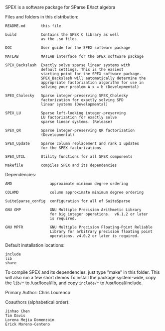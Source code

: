 SPEX is a software package for SParse EXact algebra

Files and folders in this distribution:

    README.md       this file

    build           Contains the SPEX C library as well
                    as the .so files

    DOC             User guide for the SPEX software package

    MATLAB          MATLAB interface for the SPEX software package

    SPEX_Backslash  Exactly solve sparse linear systems with
                    default settings. This is the easiest
                    starting point for the SPEX software package.
                    SPEX_Backslash will automatically determine the
                    appropriate factorization algorithm for use in
                    solving your problem A x = b (Developmental)

    SPEX_Cholesky   Sparse integer-preserving SPEX_Cholesky
                    factorization for exactly solving SPD
                    linear systems (Developmental)

    SPEX_LU         Sparse left-looking integer-preserving
                    LU factorization for exactly solve
                    sparse linear systems. (Release)

    SPEX_QR         Sparse integer-preserving QR factorization
                    (Developmental)

    SPEX_Update     Sparse column replacement and rank 1 updates
                    for the SPEX factorizations

    SPEX_UTIL       Utility functions for all SPEX components

    Makefile        compiles SPEX and its dependencies

Dependencies:

    AMD                 approximate minimum degree ordering

    COLAMD              column approximate minimum degree ordering

    SuiteSparse_config  configuration for all of SuiteSparse

    GNU GMP             GNU Multiple Precision Arithmetic Library
                        for big integer operations.  v6.1.2 or later
                        is required.

    GNU MPFR            GNU Multiple Precision Floating-Point Reliable
                        Library for arbitrary precision floating point
                        operations. v4.0.2 or later is required.

Default installation locations:

    include
    lib
    share

To compile SPEX and its dependencies, just type "make" in this folder.
This will also run a few short demos
To install the package system-wide, copy the `lib/*` to /usr/local/lib,
and copy `include/*` to /usr/local/include.

Primary Author: Chris Lourenco

Coauthors (alphabetical order):

    Jinhao Chen
    Tim Davis
    Lorena Mejia Domenzain
    Erick Moreno-Centeno

